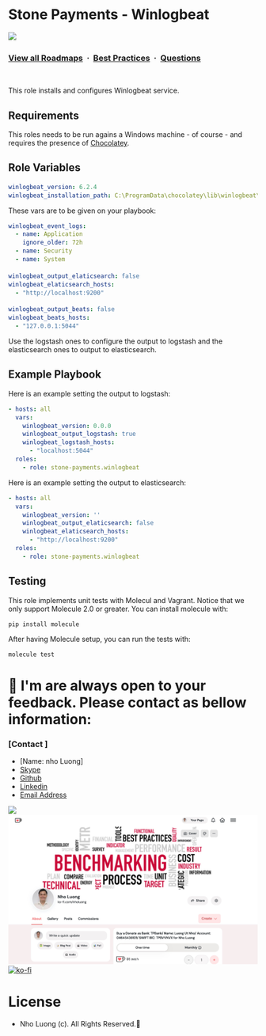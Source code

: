 # Stone Payments - Winlogbeat
![](https://i.imgur.com/waxVImv.png)
### [View all Roadmaps](https://github.com/nholuongut/all-roadmaps) &nbsp;&middot;&nbsp; [Best Practices](https://github.com/nholuongut/all-roadmaps/blob/main/public/best-practices/) &nbsp;&middot;&nbsp; [Questions](https://www.linkedin.com/in/nholuong/)
<br/>

This role installs and configures Winlogbeat service.

## Requirements
This roles needs to be run agains a Windows machine - of course - and requires the presence of [Chocolatey](https://chocolatey.org/).

## Role Variables
```yaml
winlogbeat_version: 6.2.4
winlogbeat_installation_path: C:\ProgramData\chocolatey\lib\winlogbeat\tools\winlogbeat-{{ winlogbeat_version }}-windows-x86_64\winlogbeat.yml
```

These vars are to be given on your playbook:

```yaml
winlogbeat_event_logs:
  - name: Application
    ignore_older: 72h
  - name: Security
  - name: System

winlogbeat_output_elaticsearch: false
winlogbeat_elaticsearch_hosts:
  - "http://localhost:9200"

winlogbeat_output_beats: false
winlogbeat_beats_hosts:
  - "127.0.0.1:5044"
```

Use the logstash ones to configure the output to logstash and the elasticsearch ones to output to elasticsearch.

## Example Playbook
Here is an example setting the output to logstash:

```yaml
- hosts: all
  vars:
    winlogbeat_version: 0.0.0
    winlogbeat_output_logstash: true
    winlogbeat_logstash_hosts:
      - "localhost:5044"
  roles:
    - role: stone-payments.winlogbeat
```

Here is an example setting the output to elasticsearch:

```yaml
- hosts: all
  vars:
    winlogbeat_version: ''
    winlogbeat_output_elaticsearch: false
    winlogbeat_elaticsearch_hosts:
      - "http://localhost:9200"
  roles:
    - role: stone-payments.winlogbeat
```

## Testing
This role implements unit tests with Molecul and Vagrant. Notice that we only support Molecule 2.0 or greater. You can install molecule with:

```shell
pip install molecule
```

After having Molecule setup, you can run the tests with:

```shell
molecule test
```

# 🚀 I'm are always open to your feedback.  Please contact as bellow information:
### [Contact ]
* [Name: nho Luong]
* [Skype](luongutnho_skype)
* [Github](https://github.com/nholuongut/)
* [Linkedin](https://www.linkedin.com/in/nholuong/)
* [Email Address](luongutnho@hotmail.com)

![](https://i.imgur.com/waxVImv.png)
![](Donate.png)
[![ko-fi](https://ko-fi.com/img/githubbutton_sm.svg)](https://ko-fi.com/nholuong)

# License
* Nho Luong (c). All Rights Reserved.🌟